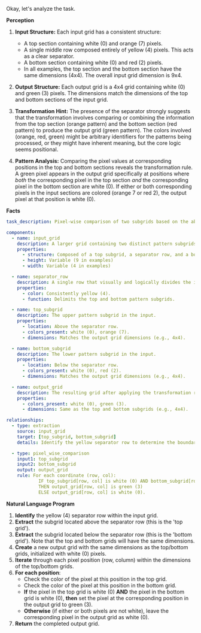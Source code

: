 Okay, let's analyze the task.

**Perception**

1.  **Input Structure:** Each input grid has a consistent structure:
    *   A top section containing white (0) and orange (7) pixels.
    *   A single middle row composed entirely of yellow (4) pixels. This acts as a clear separator.
    *   A bottom section containing white (0) and red (2) pixels.
    *   In all examples, the top section and the bottom section have the same dimensions (4x4). The overall input grid dimension is 9x4.

2.  **Output Structure:** Each output grid is a 4x4 grid containing white (0) and green (3) pixels. The dimensions match the dimensions of the top and bottom sections of the input grid.

3.  **Transformation Hint:** The presence of the separator strongly suggests that the transformation involves comparing or combining the information from the top section (orange pattern) and the bottom section (red pattern) to produce the output grid (green pattern). The colors involved (orange, red, green) might be arbitrary identifiers for the patterns being processed, or they might have inherent meaning, but the core logic seems positional.

4.  **Pattern Analysis:** Comparing the pixel values at corresponding positions in the top and bottom sections reveals the transformation rule. A green pixel appears in the output grid specifically at positions where *both* the corresponding pixel in the top section *and* the corresponding pixel in the bottom section are white (0). If either or both corresponding pixels in the input sections are colored (orange 7 or red 2), the output pixel at that position is white (0).

**Facts**


```yaml
task_description: Pixel-wise comparison of two subgrids based on the absence of color.

components:
  - name: input_grid
    description: A larger grid containing two distinct pattern subgrids separated by a specific row.
    properties:
      - structure: Composed of a top subgrid, a separator row, and a bottom subgrid.
      - height: Variable (9 in examples)
      - width: Variable (4 in examples)

  - name: separator_row
    description: A single row that visually and logically divides the input grid.
    properties:
      - color: Consistently yellow (4).
      - function: Delimits the top and bottom pattern subgrids.

  - name: top_subgrid
    description: The upper pattern subgrid in the input.
    properties:
      - location: Above the separator row.
      - colors_present: white (0), orange (7).
      - dimensions: Matches the output grid dimensions (e.g., 4x4).

  - name: bottom_subgrid
    description: The lower pattern subgrid in the input.
    properties:
      - location: Below the separator row.
      - colors_present: white (0), red (2).
      - dimensions: Matches the output grid dimensions (e.g., 4x4).

  - name: output_grid
    description: The resulting grid after applying the transformation rule.
    properties:
      - colors_present: white (0), green (3).
      - dimensions: Same as the top and bottom subgrids (e.g., 4x4).

relationships:
  - type: extraction
    source: input_grid
    target: [top_subgrid, bottom_subgrid]
    details: Identify the yellow separator row to determine the boundaries of the top and bottom subgrids.

  - type: pixel_wise_comparison
    input1: top_subgrid
    input2: bottom_subgrid
    output: output_grid
    rule: For each coordinate (row, col):
            IF top_subgrid[row, col] is white (0) AND bottom_subgrid[row, col] is white (0)
            THEN output_grid[row, col] is green (3)
            ELSE output_grid[row, col] is white (0).
```


**Natural Language Program**

1.  **Identify** the yellow (4) separator row within the input grid.
2.  **Extract** the subgrid located above the separator row (this is the 'top grid').
3.  **Extract** the subgrid located below the separator row (this is the 'bottom grid'). Note that the top and bottom grids will have the same dimensions.
4.  **Create** a new output grid with the same dimensions as the top/bottom grids, initialized with white (0) pixels.
5.  **Iterate** through each pixel position (row, column) within the dimensions of the top/bottom grids.
6.  **For each position**:
    *   Check the color of the pixel at this position in the top grid.
    *   Check the color of the pixel at this position in the bottom grid.
    *   **If** the pixel in the top grid is white (0) **AND** the pixel in the bottom grid is white (0), **then** set the pixel at the corresponding position in the output grid to green (3).
    *   **Otherwise** (if either or both pixels are not white), leave the corresponding pixel in the output grid as white (0).
7.  **Return** the completed output grid.